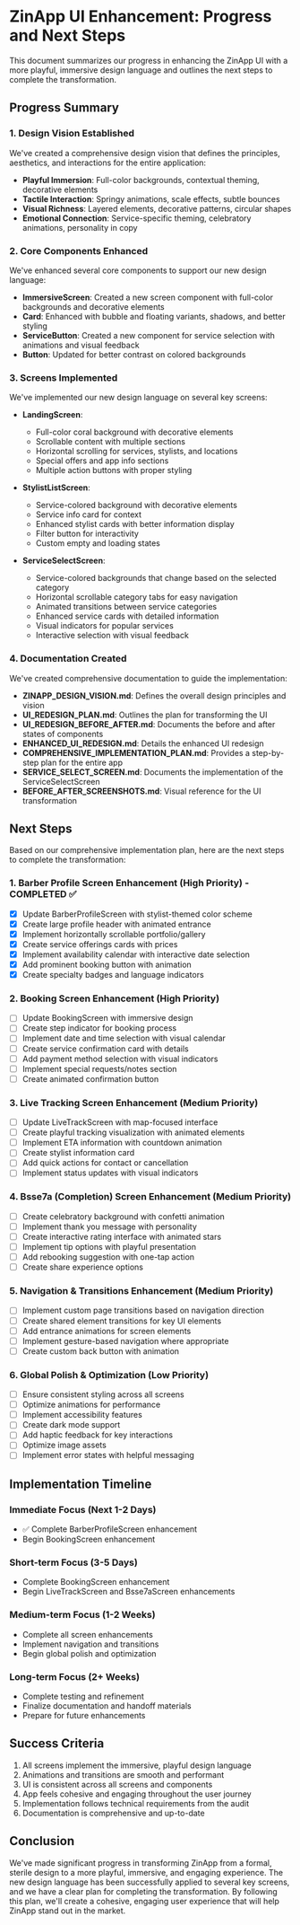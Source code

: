 # ZinApp UI Enhancement: Progress and Next Steps

This document summarizes our progress in enhancing the ZinApp UI with a more playful, immersive design language and outlines the next steps to complete the transformation.

## Progress Summary

### 1. Design Vision Established

We've created a comprehensive design vision that defines the principles, aesthetics, and interactions for the entire application:

- **Playful Immersion**: Full-color backgrounds, contextual theming, decorative elements
- **Tactile Interaction**: Springy animations, scale effects, subtle bounces
- **Visual Richness**: Layered elements, decorative patterns, circular shapes
- **Emotional Connection**: Service-specific theming, celebratory animations, personality in copy

### 2. Core Components Enhanced

We've enhanced several core components to support our new design language:

- **ImmersiveScreen**: Created a new screen component with full-color backgrounds and decorative elements
- **Card**: Enhanced with bubble and floating variants, shadows, and better styling
- **ServiceButton**: Created a new component for service selection with animations and visual feedback
- **Button**: Updated for better contrast on colored backgrounds

### 3. Screens Implemented

We've implemented our new design language on several key screens:

- **LandingScreen**:
  - Full-color coral background with decorative elements
  - Scrollable content with multiple sections
  - Horizontal scrolling for services, stylists, and locations
  - Special offers and app info sections
  - Multiple action buttons with proper styling

- **StylistListScreen**:
  - Service-colored background with decorative elements
  - Service info card for context
  - Enhanced stylist cards with better information display
  - Filter button for interactivity
  - Custom empty and loading states

- **ServiceSelectScreen**:
  - Service-colored backgrounds that change based on the selected category
  - Horizontal scrollable category tabs for easy navigation
  - Animated transitions between service categories
  - Enhanced service cards with detailed information
  - Visual indicators for popular services
  - Interactive selection with visual feedback

### 4. Documentation Created

We've created comprehensive documentation to guide the implementation:

- **ZINAPP_DESIGN_VISION.md**: Defines the overall design principles and vision
- **UI_REDESIGN_PLAN.md**: Outlines the plan for transforming the UI
- **UI_REDESIGN_BEFORE_AFTER.md**: Documents the before and after states of components
- **ENHANCED_UI_REDESIGN.md**: Details the enhanced UI redesign
- **COMPREHENSIVE_IMPLEMENTATION_PLAN.md**: Provides a step-by-step plan for the entire app
- **SERVICE_SELECT_SCREEN.md**: Documents the implementation of the ServiceSelectScreen
- **BEFORE_AFTER_SCREENSHOTS.md**: Visual reference for the UI transformation

## Next Steps

Based on our comprehensive implementation plan, here are the next steps to complete the transformation:

### 1. Barber Profile Screen Enhancement (High Priority) - COMPLETED ✅

- [x] Update BarberProfileScreen with stylist-themed color scheme
- [x] Create large profile header with animated entrance
- [x] Implement horizontally scrollable portfolio/gallery
- [x] Create service offerings cards with prices
- [x] Implement availability calendar with interactive date selection
- [x] Add prominent booking button with animation
- [x] Create specialty badges and language indicators

### 2. Booking Screen Enhancement (High Priority)

- [ ] Update BookingScreen with immersive design
- [ ] Create step indicator for booking process
- [ ] Implement date and time selection with visual calendar
- [ ] Create service confirmation card with details
- [ ] Add payment method selection with visual indicators
- [ ] Implement special requests/notes section
- [ ] Create animated confirmation button

### 3. Live Tracking Screen Enhancement (Medium Priority)

- [ ] Update LiveTrackScreen with map-focused interface
- [ ] Create playful tracking visualization with animated elements
- [ ] Implement ETA information with countdown animation
- [ ] Create stylist information card
- [ ] Add quick actions for contact or cancellation
- [ ] Implement status updates with visual indicators

### 4. Bsse7a (Completion) Screen Enhancement (Medium Priority)

- [ ] Create celebratory background with confetti animation
- [ ] Implement thank you message with personality
- [ ] Create interactive rating interface with animated stars
- [ ] Implement tip options with playful presentation
- [ ] Add rebooking suggestion with one-tap action
- [ ] Create share experience options

### 5. Navigation & Transitions Enhancement (Medium Priority)

- [ ] Implement custom page transitions based on navigation direction
- [ ] Create shared element transitions for key UI elements
- [ ] Add entrance animations for screen elements
- [ ] Implement gesture-based navigation where appropriate
- [ ] Create custom back button with animation

### 6. Global Polish & Optimization (Low Priority)

- [ ] Ensure consistent styling across all screens
- [ ] Optimize animations for performance
- [ ] Implement accessibility features
- [ ] Create dark mode support
- [ ] Add haptic feedback for key interactions
- [ ] Optimize image assets
- [ ] Implement error states with helpful messaging

## Implementation Timeline

### Immediate Focus (Next 1-2 Days)
- ✅ Complete BarberProfileScreen enhancement
- Begin BookingScreen enhancement

### Short-term Focus (3-5 Days)
- Complete BookingScreen enhancement
- Begin LiveTrackScreen and Bsse7aScreen enhancements

### Medium-term Focus (1-2 Weeks)
- Complete all screen enhancements
- Implement navigation and transitions
- Begin global polish and optimization

### Long-term Focus (2+ Weeks)
- Complete testing and refinement
- Finalize documentation and handoff materials
- Prepare for future enhancements

## Success Criteria

1. All screens implement the immersive, playful design language
2. Animations and transitions are smooth and performant
3. UI is consistent across all screens and components
4. App feels cohesive and engaging throughout the user journey
5. Implementation follows technical requirements from the audit
6. Documentation is comprehensive and up-to-date

## Conclusion

We've made significant progress in transforming ZinApp from a formal, sterile design to a more playful, immersive, and engaging experience. The new design language has been successfully applied to several key screens, and we have a clear plan for completing the transformation. By following this plan, we'll create a cohesive, engaging user experience that will help ZinApp stand out in the market.
